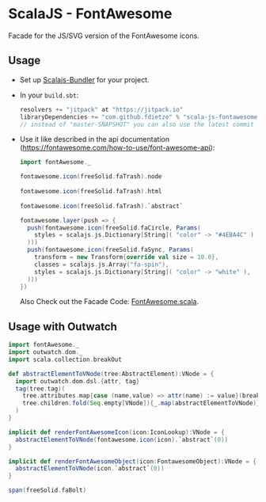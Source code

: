 # ScalaJS - FontAwesome
Facade for the JS/SVG version of the FontAwesome icons.

## Usage
* Set up [Scalajs-Bundler](https://scalacenter.github.io/scalajs-bundler/) for your project.

* In your `build.sbt`:
  ```scala
  resolvers += "jitpack" at "https://jitpack.io"
  libraryDependencies += "com.github.fdietze" % "scala-js-fontawesome" % "master-SNAPSHOT"
  // instead of "master-SNAPSHOT" you can also use the latest commit hash to get a stable build
  ```

* Use it like described in the api documentation (https://fontawesome.com/how-to-use/font-awesome-api):
  ```scala
  import fontAwesome._

  fontawesome.icon(freeSolid.faTrash).node
      
  fontawesome.icon(freeSolid.faTrash).html
      
  fontawesome.icon(freeSolid.faTrash).`abstract`

  fontawesome.layer(push => {
    push(fontawesome.icon(freeSolid.faCircle, Params(
      styles = scalajs.js.Dictionary[String]( "color" -> "#4EBA4C" )
    )))
    push(fontawesome.icon(freeSolid.faSync, Params(
      transform = new Transform{override val size = 10.0},
      classes = scalajs.js.Array("fa-spin"),
      styles = scalajs.js.Dictionary[String]( "color" -> "white" ),
    )))
  })
  ```

  Also Check out the Facade Code: [FontAwesome.scala](src/main/scala/FontAwesome.scala).

## Usage with Outwatch

```scala
import fontAwesome._
import outwatch.dom._
import scala.collection.breakOut

def abstractElementToVNode(tree:AbstractElement):VNode = {
  import outwatch.dom.dsl.{attr, tag}
  tag(tree.tag)(
    tree.attributes.map{case (name,value) => attr(name) := value}(breakOut):Seq[VDomModifier],
    tree.children.fold(Seq.empty[VNode]){_.map(abstractElementToVNode)}
  )
}

implicit def renderFontAwesomeIcon(icon:IconLookup):VNode = {
  abstractElementToVNode(fontawesome.icon(icon).`abstract`(0))
}

implicit def renderFontAwesomeObject(icon:FontawesomeObject):VNode = {
  abstractElementToVNode(icon.`abstract`(0))
}
```

```scala
span(freeSolid.faBolt)
```
